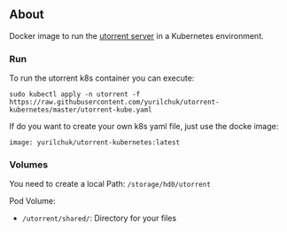 ## About

Docker image to run the [utorrent server](http://www.utorrent.com/) in a Kubernetes environment.

### Run

To run the utorrent k8s container you can execute:

```
sudo kubectl apply -n utorrent -f https://raw.githubusercontent.com/yurilchuk/utorrent-kubernetes/master/utorrent-kube.yaml
```

If do you want to create your own k8s yaml file, just use the docke image:

```
image: yurilchuk/utorrent-kubernetes:latest
```

### Volumes

You need to create a local Path: `/storage/hd0/utorrent` 

Pod Volume:

* `/utorrent/shared/`: Directory for your files